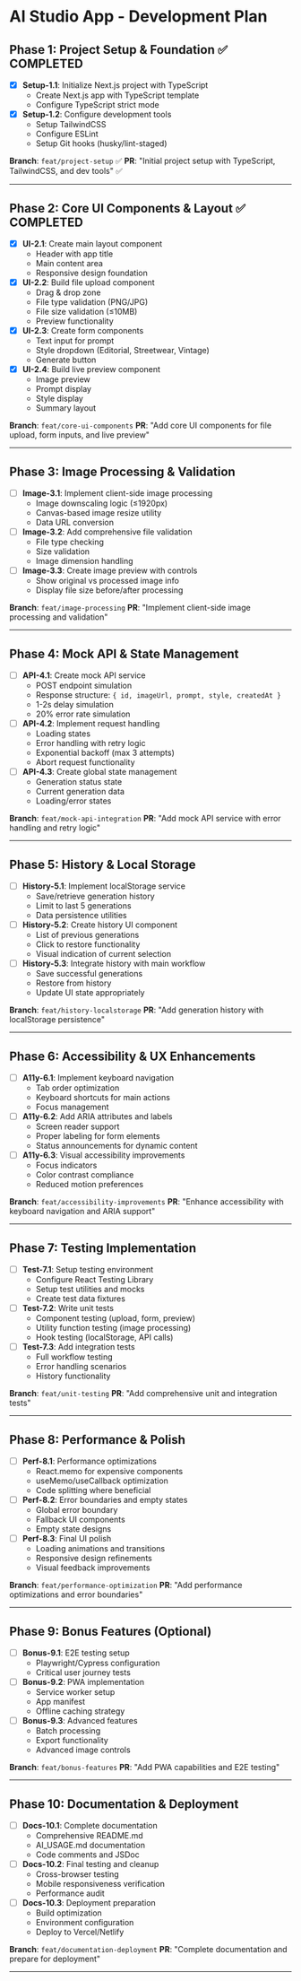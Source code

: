 # AI Studio App - Development Plan

## Phase 1: Project Setup & Foundation ✅ COMPLETED

- [x] **Setup-1.1**: Initialize Next.js project with TypeScript
  - Create Next.js app with TypeScript template
  - Configure TypeScript strict mode
- [x] **Setup-1.2**: Configure development tools
  - Setup TailwindCSS
  - Configure ESLint
  - Setup Git hooks (husky/lint-staged)

**Branch**: `feat/project-setup` ✅
**PR**: "Initial project setup with TypeScript, TailwindCSS, and dev tools" ✅

---

## Phase 2: Core UI Components & Layout ✅ COMPLETED

- [x] **UI-2.1**: Create main layout component
  - Header with app title
  - Main content area
  - Responsive design foundation
- [x] **UI-2.2**: Build file upload component
  - Drag & drop zone
  - File type validation (PNG/JPG)
  - File size validation (≤10MB)
  - Preview functionality
- [x] **UI-2.3**: Create form components
  - Text input for prompt
  - Style dropdown (Editorial, Streetwear, Vintage)
  - Generate button
- [x] **UI-2.4**: Build live preview component
  - Image preview
  - Prompt display
  - Style display
  - Summary layout

**Branch**: `feat/core-ui-components`
**PR**: "Add core UI components for file upload, form inputs, and live preview"

---

## Phase 3: Image Processing & Validation

- [ ] **Image-3.1**: Implement client-side image processing
  - Image downscaling logic (≤1920px)
  - Canvas-based image resize utility
  - Data URL conversion
- [ ] **Image-3.2**: Add comprehensive file validation
  - File type checking
  - Size validation
  - Image dimension handling
- [ ] **Image-3.3**: Create image preview with controls
  - Show original vs processed image info
  - Display file size before/after processing

**Branch**: `feat/image-processing`
**PR**: "Implement client-side image processing and validation"

---

## Phase 4: Mock API & State Management

- [ ] **API-4.1**: Create mock API service
  - POST endpoint simulation
  - Response structure: `{ id, imageUrl, prompt, style, createdAt }`
  - 1-2s delay simulation
  - 20% error rate simulation
- [ ] **API-4.2**: Implement request handling
  - Loading states
  - Error handling with retry logic
  - Exponential backoff (max 3 attempts)
  - Abort request functionality
- [ ] **API-4.3**: Create global state management
  - Generation status state
  - Current generation data
  - Loading/error states

**Branch**: `feat/mock-api-integration`
**PR**: "Add mock API service with error handling and retry logic"

---

## Phase 5: History & Local Storage

- [ ] **History-5.1**: Implement localStorage service
  - Save/retrieve generation history
  - Limit to last 5 generations
  - Data persistence utilities
- [ ] **History-5.2**: Create history UI component
  - List of previous generations
  - Click to restore functionality
  - Visual indication of current selection
- [ ] **History-5.3**: Integrate history with main workflow
  - Save successful generations
  - Restore from history
  - Update UI state appropriately

**Branch**: `feat/history-localstorage`
**PR**: "Add generation history with localStorage persistence"

---

## Phase 6: Accessibility & UX Enhancements

- [ ] **A11y-6.1**: Implement keyboard navigation
  - Tab order optimization
  - Keyboard shortcuts for main actions
  - Focus management
- [ ] **A11y-6.2**: Add ARIA attributes and labels
  - Screen reader support
  - Proper labeling for form elements
  - Status announcements for dynamic content
- [ ] **A11y-6.3**: Visual accessibility improvements
  - Focus indicators
  - Color contrast compliance
  - Reduced motion preferences

**Branch**: `feat/accessibility-improvements`
**PR**: "Enhance accessibility with keyboard navigation and ARIA support"

---

## Phase 7: Testing Implementation

- [ ] **Test-7.1**: Setup testing environment
  - Configure React Testing Library
  - Setup test utilities and mocks
  - Create test data fixtures
- [ ] **Test-7.2**: Write unit tests
  - Component testing (upload, form, preview)
  - Utility function testing (image processing)
  - Hook testing (localStorage, API calls)
- [ ] **Test-7.3**: Add integration tests
  - Full workflow testing
  - Error handling scenarios
  - History functionality

**Branch**: `feat/unit-testing`
**PR**: "Add comprehensive unit and integration tests"

---

## Phase 8: Performance & Polish

- [ ] **Perf-8.1**: Performance optimizations
  - React.memo for expensive components
  - useMemo/useCallback optimization
  - Code splitting where beneficial
- [ ] **Perf-8.2**: Error boundaries and empty states
  - Global error boundary
  - Fallback UI components
  - Empty state designs
- [ ] **Perf-8.3**: Final UI polish
  - Loading animations and transitions
  - Responsive design refinements
  - Visual feedback improvements

**Branch**: `feat/performance-optimization`
**PR**: "Add performance optimizations and error boundaries"

---

## Phase 9: Bonus Features (Optional)

- [ ] **Bonus-9.1**: E2E testing setup
  - Playwright/Cypress configuration
  - Critical user journey tests
- [ ] **Bonus-9.2**: PWA implementation
  - Service worker setup
  - App manifest
  - Offline caching strategy
- [ ] **Bonus-9.3**: Advanced features
  - Batch processing
  - Export functionality
  - Advanced image controls

**Branch**: `feat/bonus-features`
**PR**: "Add PWA capabilities and E2E testing"

---

## Phase 10: Documentation & Deployment

- [ ] **Docs-10.1**: Complete documentation
  - Comprehensive README.md
  - AI_USAGE.md documentation
  - Code comments and JSDoc
- [ ] **Docs-10.2**: Final testing and cleanup
  - Cross-browser testing
  - Mobile responsiveness verification
  - Performance audit
- [ ] **Docs-10.3**: Deployment preparation
  - Build optimization
  - Environment configuration
  - Deploy to Vercel/Netlify

**Branch**: `feat/documentation-deployment`
**PR**: "Complete documentation and prepare for deployment"

---

